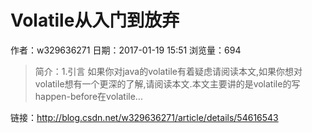 # Volatile从入门到放弃
作者：w329636271
日期：2017-01-19 15:51
浏览量：694
> 简介：1.引言
如果你对java的volatile有着疑虑请阅读本文,如果你想对volatile想有一个更深的了解,请阅读本文.本文主要讲的是volatile的写happen-before在volatile...

 链接：http://blog.csdn.net/w329636271/article/details/54616543
